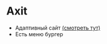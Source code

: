 # Axit
- Адаптивный сайт [(смотреть тут)](https://drabovich.github.io/Project-2-Axit/)
- Есть меню бургер
